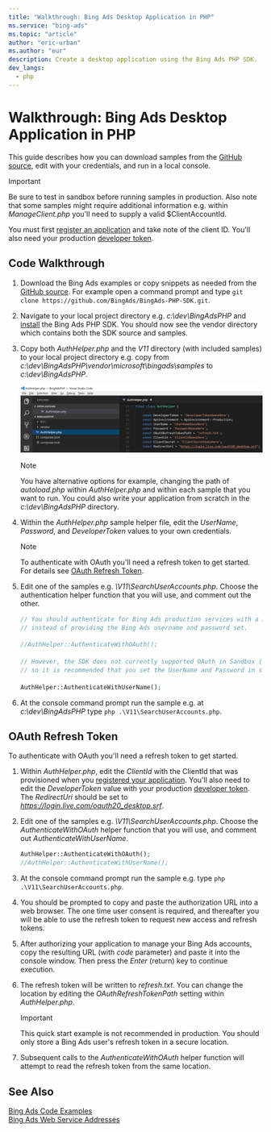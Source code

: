 ```yaml
---
title: "Walkthrough: Bing Ads Desktop Application in PHP"
ms.service: "bing-ads"
ms.topic: "article"
author: "eric-urban"
ms.author: "eur"
description: Create a desktop application using the Bing Ads PHP SDK.
dev_langs:
  - php
---
```

# Walkthrough: Bing Ads Desktop Application in PHP
This guide describes how you can download samples from the [GitHub source](https://github.com/BingAds/BingAds-PHP-SDK), edit with your credentials, and run in a local console. 

> [!IMPORTANT] 
> Be sure to test in sandbox before running samples in production. Also note that some samples might require additional information e.g. within *ManageClient.php* you'll need to supply a valid $ClientAccountId.

You must first [register an application](../guides/authentication-oauth.md#registerapplication) and take note of the client ID. You'll also need your production [developer token](~/guides/get-started.md#get-developer-token).

## <a name="code"></a>Code Walkthrough

1.  Download the Bing Ads examples or copy snippets as needed from the [GitHub source](https://github.com/BingAds/BingAds-PHP-SDK). For example open a command prompt and type `git clone https://github.com/BingAds/BingAds-PHP-SDK.git`. 
2.  Navigate to your local project directory e.g. *c:\dev\BingAdsPHP* and [install](~/guides/get-started-php.md#installation) the Bing Ads PHP SDK. You should now see the vendor directory which contains both the SDK source and samples. 
3.  Copy both *AuthHelper.php* and the *V11* directory (with included samples) to your local project directory e.g. copy from *c:\dev\BingAdsPHP\vendor\microsoft\bingads\samples* to *c:\dev\BingAdsPHP*.

    ![Sample PHP Project Directory](../guides/media/sample-php-project-directory.png "Sample PHP Project Directory")  

    > [!NOTE]
    > You have alternative options for example, changing the path of *autoload.php* within *AuthHelper.php* and within each sample that you want to run. You could also write your application from scratch in the *c:\dev\BingAdsPHP* directory. 
    
4. Within the *AuthHelper.php* sample helper file, edit the *UserName*, *Password*, and *DeveloperToken* values to your own credentials. 

   > [!NOTE] 
   > To authenticate with OAuth you'll need a refresh token to get started. For details see [OAuth Refresh Token](#oauth).

5. Edit one of the samples e.g. *\V11\SearchUserAccounts.php*. Choose the authentication helper function that you will use, and comment out the other. 
   ```php
   // You should authenticate for Bing Ads production services with a Microsoft Account, 
   // instead of providing the Bing Ads username and password set. 
   
   //AuthHelper::AuthenticateWithOAuth();
   
   // However, the SDK does not currently supported OAuth in Sandbox (coming soon),
   // so it is recommended that you set the UserName and Password in sandbox for testing.
   
   AuthHelper::AuthenticateWithUserName();
   ```
6. At the console command prompt run the sample e.g. at *c:\dev\BingAdsPHP* type `php .\V11\SearchUserAccounts.php`. 
   
## <a name="oauth"></a>OAuth Refresh Token
To authenticate with OAuth you'll need a refresh token to get started.
1. Within *AuthHelper.php*, edit the *ClientId* with the ClientId that was provisioned when you [registered your application](../guides/authentication-oauth.md#registerapplication). You'll also need to edit the *DeveloperToken* value with your production [developer token](~/guides/get-started.md#get-developer-token). The *RedirectUri* should be set to *https://login.live.com/oauth20_desktop.srf*.  
2. Edit one of the samples e.g. *\V11\SearchUserAccounts.php*. Choose the *AuthenticateWithOAuth* helper function that you will use, and comment out *AuthenticateWithUserName*. 
   ```php
   AuthHelper::AuthenticateWithOAuth();
   //AuthHelper::AuthenticateWithUserName();
   ```
3. At the console command prompt run the sample e.g. type `php .\V11\SearchUserAccounts.php`. 
4. You should be prompted to copy and paste the authorization URL into a web browser. The one time user consent is required, and thereafter you will be able to use the refresh token to request new access and refresh tokens.
5. After authorizing your application to manage your Bing Ads accounts, copy the resulting URL (with *code* parameter) and paste it into the console window. Then press the *Enter* (return) key to continue execution.
6. The refresh token will be written to *refresh.txt*. You can change the location by editing the *OAuthRefreshTokenPath* setting within *AuthHelper.php*.

   > [!IMPORTANT] 
   > This quick start example is not recommended in production. You should only store a Bing Ads user's refresh token in a secure location.

7. Subsequent calls to the *AuthenticateWithOAuth* helper function will attempt to read the refresh token from the same location. 
   

## See Also
[Bing Ads Code Examples](../guides/code-examples.md)  
[Bing Ads Web Service Addresses](../guides/web-service-addresses.md)  

